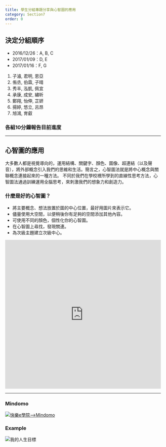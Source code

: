 ```yaml
---
title: 學生分組專題分享與心智圖的應用
category: Section7
order: 0
---
```



## 決定分組順序
+ 2016/12/26：A, B, C
+ 2017/01/09：D, E
+ 2017/01/16：F, G

1. 子濬, 君明, 恩亞
2. 侑丞, 伯霖, 子晴
3. 秀丰, 泓凱, 佩宜
4. 承康, 成安, 繡昕
5. 鄭翔, 怡伸, 芷妍
6. 揚婷, 悠立, 呂昂
7. 旭鴻, 育叡

### 各組10分鐘報告目前進度


---

## 心智圖的應用

大多數人都是視覺導向的，運用結構、關鍵字、顏色、圖像、超連結（以及聲音），將外部概念引入我們的思維和生活。簡言之，心智圖法就是將中心概念與關聯概念連接起來的一種方法。 不同於我們在學校裡所學到的直線性思考方法，心智圖法通過訓練運用全腦思考，來刺激我們的想象力和創造力。

### 什麼是好的心智圖？
+ 將主要概念、想法放置於圖的中心位置，最好用圖片來表示它。
+ 儘量使用大空間，以便稍後你有足夠的空間添加其他內容。
+ 可使用不同的顏色，個性化你的心智圖。
+ 在心智圖上尋找，發現關連。
+ 為次級主題建立次級中心。

<iframe width="100%" height="480" src="https://www.youtube.com/embed/oYuBYBU2lHc?list=PLXcl1Gvx2pAtE5_Th4J33ypO5uYL72rmT" frameborder="0" allowfullscreen></iframe>

---

### Mindomo
[![快樂e學院-->Mindomo](/icixin/images/lessons/mindomo.png)](http://std.ilc.edu.tw/)

### Example
![我的人生目標](/icixin/images/lessons/goalofmylife.png)